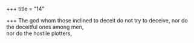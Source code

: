 +++
title = "14"

+++
The god whom those inclined to deceit do not try to deceive, nor do the  deceitful ones among men,  
nor do the hostile plotters,  